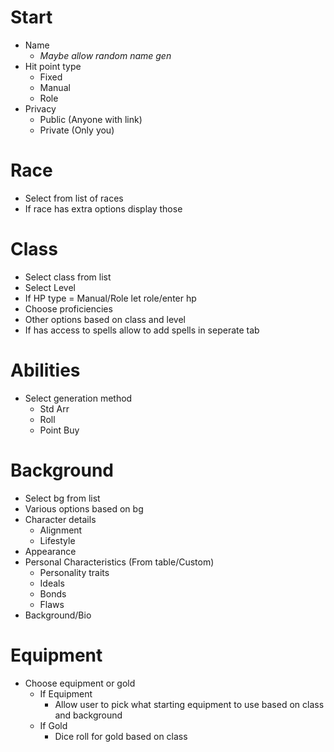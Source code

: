 # Start
- Name
	- *Maybe allow random name gen*
- Hit point type
	-  Fixed
	-  Manual
	-  Role
-  Privacy
	-  Public (Anyone with link)
	-  Private (Only you)


# Race
- Select from list of races
- If race has extra options display those


# Class
- Select class from list
- Select Level
- If HP type = Manual/Role let role/enter hp
- Choose proficiencies
- Other options based on class and level
- If has access to spells allow to add spells in seperate tab


# Abilities
- Select generation method
	- Std Arr
	- Roll
	- Point Buy


# Background
- Select bg from list
- Various options based on bg
- Character details
	- Alignment
	- Lifestyle
- Appearance
- Personal Characteristics (From table/Custom)
	- Personality traits
	- Ideals
	- Bonds
	- Flaws
- Background/Bio


# Equipment
- Choose equipment or gold
	- If Equipment
		- Allow user to pick what starting equipment to use based on class and background
	- If Gold
		- Dice roll for gold based on class